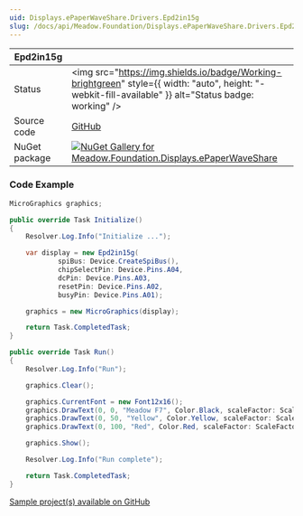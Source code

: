 ```yaml
---
uid: Displays.ePaperWaveShare.Drivers.Epd2in15g
slug: /docs/api/Meadow.Foundation/Displays.ePaperWaveShare.Drivers.Epd2in15g
---
```


| Epd2in15g | |
|--------|--------|
| Status | <img src="https://img.shields.io/badge/Working-brightgreen" style={{ width: "auto", height: "-webkit-fill-available" }} alt="Status badge: working" /> |
| Source code | [GitHub](https://github.com/WildernessLabs/Meadow.Foundation/tree/main/Source/Meadow.Foundation.Peripherals/Displays.ePaperWaveShare) |
| NuGet package | <a href="https://www.nuget.org/packages/Meadow.Foundation.Displays.ePaperWaveShare/" target="_blank"><img src="https://img.shields.io/nuget/v/Meadow.Foundation.Displays.ePaperWaveShare.svg?label=Meadow.Foundation.Displays.ePaperWaveShare" alt="NuGet Gallery for Meadow.Foundation.Displays.ePaperWaveShare" /></a> |
### Code Example

```csharp
MicroGraphics graphics;

public override Task Initialize()
{
    Resolver.Log.Info("Initialize ...");

    var display = new Epd2in15g(
            spiBus: Device.CreateSpiBus(),
            chipSelectPin: Device.Pins.A04,
            dcPin: Device.Pins.A03,
            resetPin: Device.Pins.A02,
            busyPin: Device.Pins.A01);

    graphics = new MicroGraphics(display);

    return Task.CompletedTask;
}

public override Task Run()
{
    Resolver.Log.Info("Run");

    graphics.Clear();

    graphics.CurrentFont = new Font12x16();
    graphics.DrawText(0, 0, "Meadow F7", Color.Black, scaleFactor: ScaleFactor.X2);
    graphics.DrawText(0, 50, "Yellow", Color.Yellow, scaleFactor: ScaleFactor.X2);
    graphics.DrawText(0, 100, "Red", Color.Red, scaleFactor: ScaleFactor.X2);

    graphics.Show();

    Resolver.Log.Info("Run complete");

    return Task.CompletedTask;
}

```

[Sample project(s) available on GitHub](https://github.com/WildernessLabs/Meadow.Foundation/tree/main/Source/Meadow.Foundation.Peripherals/Displays.ePaperWaveShare/Samples/Epd2in15g_Sample)

